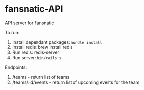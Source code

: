 fansnatic-API
=============

API server for Fansnatic

To run:
1. Install dependant packages: ```bundle install```
2. Install redis: brew install redis
3. Run redis: redis-server
4. Run server: ```bin/rails s```

Endpoints:
1. /teams - return list of teams
2. /teams/:id/events - return list of upcoming events for the team
